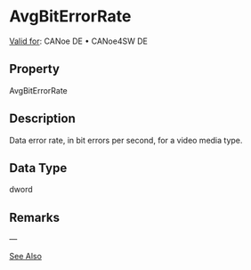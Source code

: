 # AvgBitErrorRate

[Valid for](../../../Shared/FeatureAvailability.md): CANoe DE • CANoe4SW DE

## Property

AvgBitErrorRate

## Description

Data error rate, in bit errors per second, for a video media type.

## Data Type

dword

## Remarks

—

[See Also](javascript:void(0);)
